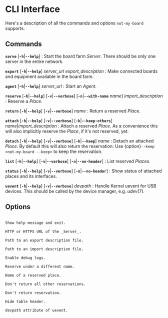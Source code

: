 # CLI Interface

Here's a description of all the commands and options `not-my-board` supports.

## Commands

**`serve`** [**`-h`**|**`--help`**]
: Start the board farm *Server*. There should be only one server in the entire
  network.

**`export`** [**`-h`**|**`--help`**] *server_url* *export_description*
: Make connected boards and equipment available in the board farm.

**`agent`** [**`-h`**|**`--help`**] *server_url*
: Start an *Agent*.

**`reserve`** [**`-h`**|**`--help`**] [**`-v`**|**`--verbose`**] [**`-n`**|**`--with-name`** *name*] *import_description*
: Reserve a *Place*.

**`return`** [**`-h`**|**`--help`**] [**`-v`**|**`--verbose`**] *name*
: Return a reserved *Place*.

**`attach`** [**`-h`**|**`--help`**] [**`-v`**|**`--verbose`**] [**`-k`**|**`--keep-others`**] *name*|*import_description*
: Attach a reserved *Place*. As a convenience this will also implicitly reserve
  the *Place*, if it's not reserved, yet.

**`detach`** [**`-h`**|**`--help`**] [**`-v`**|**`--verbose`**] [**`-k`**|**`--keep`**] *name*
: Detach an attached *Place*. By default this will also return the reservation:
  Use {option}`--keep <not-my-board --keep>` to keep the reservation.

**`list`** [**`-h`**|**`--help`**] [**`-v`**|**`--verbose`**] [**`-n`**|**`--no-header`**]
: List reserved *Places*.

**`status`** [**`-h`**|**`--help`**] [**`-v`**|**`--verbose`**] [**`-n`**|**`--no-header`**]
: Show status of attached places and its interfaces.

**`uevent`** [**`-h`**|**`--help`**] [**`-v`**|**`--verbose`**] *devpath*
: Handle Kernel uevent for USB devices. This should be called by the device
  manager, e.g. *udev*(7).

## Options

```{program} not-my-board
```

```{option} -h, --help
Show help message and exit.
```

```{option} server_url
HTTP or HTTPS URL of the _Server_.
```

```{option} export_description
Path to an export description file.
```

```{option} import_description
Path to an import description file.
```

```{option} -v, --verbose
Enable debug logs.
```

```{option} -n name, --with-name name
Reserve under a different name.
```

```{option} name
Name of a reserved place.
```

```{option} -k, --keep-others
Don't return all other reservations.
```

```{option} -k, --keep
Don't return reservation.
```

```{option} -n, --no-header
Hide table header.
```

```{option} devpath
devpath attribute of uevent.
```
